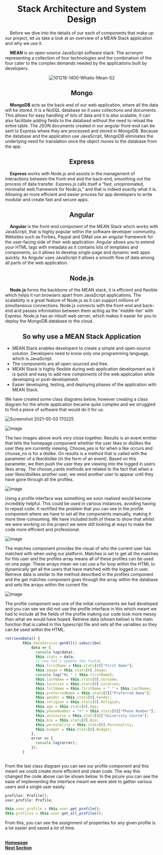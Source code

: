 <h1 align="center"> <b> Stack Architecture and System Design </b> </h1>

<p align="left">&nbsp;&nbsp;&nbsp;&nbsp;Before we dive into the details of our each of components that make up our project, let us take a look at an overview of a MEAN Stack application and why we use it.</p>

<p align="left">&nbsp;&nbsp;&nbsp;&nbsp;<b>MEAN</b> is an open-source JavaScript software stack. The acronym representing a collection of four technologies and the combination of the 
four cater to the complex demands needed by the applications built by developers.</p>

<p align="center"><img src="https://i.ibb.co/ZHB29Qf/101218-1400-Whatis-Mean-S2.png" alt="101218-1400-Whatis-Mean-S2" border="0"></p>

<h2 align="center">Mongo</h2>

<p align="left">&nbsp;&nbsp;&nbsp;&nbsp;<b>MongoDB</b> acts as the back-end of our web application, where all the data will be stored. It is a NoSQL database so it uses collections 
and documents. This allows for easy handling of lots of data and it is also scalable, it can also facilitate adding fields to the databasd without the 
need to reload the entire table. The JSON documents created in our angular front-end can be sent to Express where they are processed and stored in 
MongoDB. Because the database and the application use JavaScript, MongoDB eliminates the underlying need for translation once the object moves to the 
database from the app.</p>

<h2 align="center">Express</h2>

<p align="left">&nbsp;&nbsp;&nbsp;&nbsp;<b>Express</b> works with Node.js and assists in the management of interactions between the front-end and the back-end, smoothing out the process of data transfer. Express.js calls itself a “fast, unopinionated, minimalist web framework for Node.js,” and that is indeed exactly what it is. Allowing an more efficient and easier process for app developers to write modular and create fast and secure apps.</p>

<h2 align="center">Angular</h2>

<p align="left">&nbsp;&nbsp;&nbsp;&nbsp;<b>Angular</b> is the front-end component of the MEAN Stack which works with JavaScript, that is highly popular within the software developer community. Websites such as Forbes, Paypal and GMail use an angular framework for the user-facing side of their web application. Angular allows you to extend your HTML tags with metadata as it contains lots of templates and components, so it allows to develop single-page and dynamic web apps quickly. As Angular uses JavaScript it allows a smooth flow of data among all parts of the web application.</p>

<h2 align="center">Node.js</h2>

<p align="left">&nbsp;&nbsp;&nbsp;&nbsp;<b>Node.js</b> forms the backbone of the MEAN stack, it is efficient and flexible which helps it run browsers apart from JavaScript applications. The scalability is a great feature of Node.js as it can support millions of simultaneous connections. Node.js connects with the front-end and back-end and passes information between them acting as the 'middle-tier' with Express. Node.js has an inbuilt web server, which makes it easier for you to deploy the MongoDB database to the cloud.</p>

<h2 align="center">So why use a MEAN Stack Application</h2>

- MEAN Stack enables developers to create a simple and open-source solution. Developers need to know only one programming language, which is JavaScript. 
- The components are all open-sourced and free.
- MEAN Stack is highly flexible during web application development as it is quick and easy to add new components of the web application while developing 
or post-development.
- Easier developing, testing, and deploying phases of the application with MEAN Stack.

We have created some class diagrams below, however creating a class diagram for the whole application became quite complex and we struggled to find a piece of software that would do it for us.

![Screenshot 2021-05-03 170225](https://user-images.githubusercontent.com/73884031/116901045-5be45e00-ac31-11eb-9472-021655170f5f.png)

![image](https://user-images.githubusercontent.com/73884031/116901085-6bfc3d80-ac31-11eb-93ee-95c18ff8addc.png)

The two images above work very close together. Results is an event emitter that tells the homepage component whether the user likes or dislikes the user they are currently viewing. Choose_yes is for when a like occurs and choose_no is for a dislike. On results is a method that is called with the parameter of a like/dislike (in the form of an event). Based on this parameter, we then push the user they are viewing into the logged in users likes array. The choose_cards methods are related to the fact that when a user likes/dislikes another user, we need another user to appear until they have gone through all the profiles. 

![image](https://user-images.githubusercontent.com/73884031/116901157-7d454a00-ac31-11eb-9d4b-564115fd5906.png)

Using a profile interface was something we soon realised would become incredibly helpful. This could be used in various instances, avoiding having to repeat code. It rectified the problem that you can see in the profile component where we have to set all the components manually, making it more time-consuming. We have included both of these to show that whilst we were working on the project we were still looking at ways to make the code more efficient and professional. 

![image](https://user-images.githubusercontent.com/73884031/116901277-9fd76300-ac31-11eb-8322-4fc49d68f577.png)

The matches component provides the visual of who the current user has matched with when using our platform. Matches is set to get all the matches for this user and the profiles array means all of these profiles can be used on one page. These arrays mean we can use a for loop within the HTML to dynamically get all the users that have matched with the logged in user. Retrieve data is similar to the method described in the profiles component and the get matches component goes through the array within the database and sets the arrays within the current file. 

![image](https://user-images.githubusercontent.com/73884031/116901330-b1b90600-ac31-11eb-9b4f-61d345489cba.png)

The profile component was one of the initial components we had developed and you can see we did not use the profile interface in this which meant we had to include all the fields of the profile making our code look more messy than what we would have hoped. Retrieve data (shown below) is the main function that is called in this typescript file and sets all the variables so they can be used within the HTML. 

```javascript
retrieveData() {
        this.dataService.getAll().subscribe(
            data => {
              console.log(data);
              this.stats = data;
              // now let's update the fields
              this.firstName = this.stats[0]["First Name"];
              this.image = this.stats[0].Image;
              console.log("Hi " + this.firstName);
              this.lastName = this.stats[0].Surname;
              this.location = this.stats[0].Location;
              this.fullName = this.firstName + " " + this.lastName;
              this.preferredName = this.stats[0]["Preferred Name"];
              this.gender = this.stats[0].Gender;
              this.religion = this.stats[0].Religion;
              this.age = this.stats[0].Age;
              this.phoneNumber = "+" + this.stats[0]["Phone Number"];
              this.uniCourse = this.stats[0]["University Course"];
              this.bio = this.stats[0].Bio;
              this.personality = this.stats[0].Personality;
              this.budget = this.stats[0].Budget;
            },
            error => {
              console.log(error);
            });
        }
        
```
From the last class diagram you can see our profile component and this meant we could create more efficient and clean code. The way this changed the code above can be shown below. In the picure you can see the ease of implementing the interface meant we were able to gather various users and a single user easily. 

```javascript
profiles: Profile[];
user_profile: Profile;

this.user_profile = this.user.get_profile();
this.profiles = this.user.get_all_profiles();

```
From this, you can see the assignment of properties for any given profile is a lot easier and saved a lot of time.  

<br>
<a href="https://github.com/JaiRanchod/Desk-10-Software-Engineering-Group-Project/tree/release">
<b>Homepage</b></a>
<br>
<a href="https://github.com/JaiRanchod/Desk-10-Software-Engineering-Group-Project/blob/develop/Documentation%20Notes/Back-End.md">
<b>Next Section</b></a>

